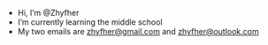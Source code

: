 -  Hi, I’m @Zhyfher
-  I’m currently learning the middle school
-  My two emails are zhyfher@gmail.com and zhyfher@outlook.com
<!---
--->
